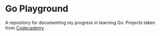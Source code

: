 # Go Playground

A repository for documenting my progress in learning Go. Projects taken from [Codecademy](https://www.codecademy.com/learn/learn-go).
